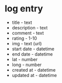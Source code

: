 # log entry
* title - text
* description - text
* comment - text
* rating  - 1-10
* img - text (url)
* start date - datetime
* end date - datetime
* lat - number
* long - number
* created at - datetime
* updated at - datetime

